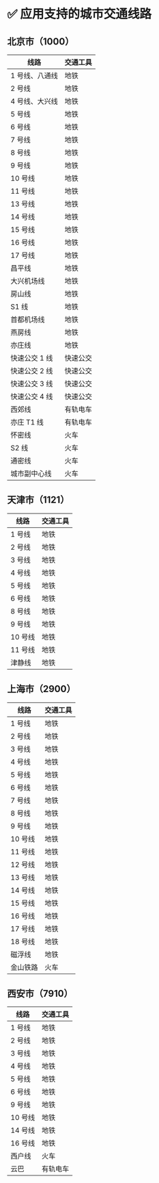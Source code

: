 # ✅ 应用支持的城市交通线路

## 北京市（1000）

| 线路           | 交通工具 |
| -------------- | -------- |
| 1 号线、八通线 | 地铁     |
| 2 号线         | 地铁     |
| 4 号线、大兴线 | 地铁     |
| 5 号线         | 地铁     |
| 6 号线         | 地铁     |
| 7 号线         | 地铁     |
| 8 号线         | 地铁     |
| 9 号线         | 地铁     |
| 10 号线        | 地铁     |
| 11 号线        | 地铁     |
| 13 号线        | 地铁     |
| 14 号线        | 地铁     |
| 15 号线        | 地铁     |
| 16 号线        | 地铁     |
| 17 号线        | 地铁     |
| 昌平线         | 地铁     |
| 大兴机场线     | 地铁     |
| 房山线         | 地铁     |
| S1 线          | 地铁     |
| 首都机场线     | 地铁     |
| 燕房线         | 地铁     |
| 亦庄线         | 地铁     |
| 快速公交 1 线  | 快速公交 |
| 快速公交 2 线  | 快速公交 |
| 快速公交 3 线  | 快速公交 |
| 快速公交 4 线  | 快速公交 |
| 西郊线         | 有轨电车 |
| 亦庄 T1 线     | 有轨电车 |
| 怀密线         | 火车     |
| S2 线          | 火车     |
| 通密线         | 火车     |
| 城市副中心线   | 火车     |

## 天津市（1121）

| 线路    | 交通工具 |
| ------- | -------- |
| 1 号线  | 地铁     |
| 2 号线  | 地铁     |
| 3 号线  | 地铁     |
| 4 号线  | 地铁     |
| 5 号线  | 地铁     |
| 6 号线  | 地铁     |
| 8 号线  | 地铁     |
| 9 号线  | 地铁     |
| 10 号线 | 地铁     |
| 11 号线 | 地铁     |
| 津静线  | 地铁     |

## 上海市（2900）

| 线路     | 交通工具 |
| -------- | -------- |
| 1 号线   | 地铁     |
| 2 号线   | 地铁     |
| 3 号线   | 地铁     |
| 4 号线   | 地铁     |
| 5 号线   | 地铁     |
| 6 号线   | 地铁     |
| 7 号线   | 地铁     |
| 8 号线   | 地铁     |
| 9 号线   | 地铁     |
| 10 号线  | 地铁     |
| 11 号线  | 地铁     |
| 12 号线  | 地铁     |
| 13 号线  | 地铁     |
| 14 号线  | 地铁     |
| 15 号线  | 地铁     |
| 16 号线  | 地铁     |
| 17 号线  | 地铁     |
| 18 号线  | 地铁     |
| 磁浮线   | 地铁     |
| 金山铁路 | 火车     |

## 西安市（7910）

| 线路    | 交通工具 |
| ------- | -------- |
| 1 号线  | 地铁     |
| 2 号线  | 地铁     |
| 3 号线  | 地铁     |
| 4 号线  | 地铁     |
| 5 号线  | 地铁     |
| 6 号线  | 地铁     |
| 9 号线  | 地铁     |
| 10 号线 | 地铁     |
| 14 号线 | 地铁     |
| 16 号线 | 地铁     |
| 西户线  | 火车     |
| 云巴    | 有轨电车 |
